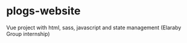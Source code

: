 # plogs-website
Vue project with html, sass, javascript and state management (Elaraby Group internship)
